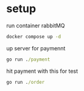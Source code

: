 # setup

run container rabbitMQ
```cmd
docker compose up -d
```


up server for paymennt
```cmd
go run ./payment
```


hit payment with this for test
```cmd
go run ./order
```
